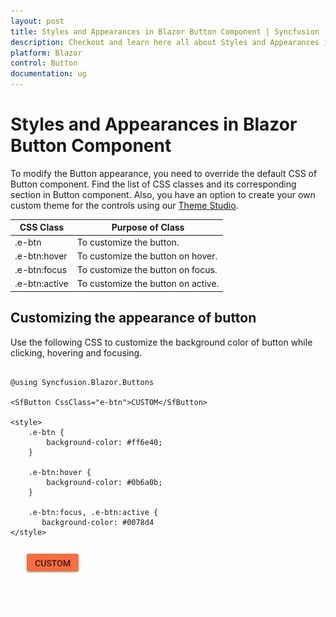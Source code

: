 ```yaml
---
layout: post
title: Styles and Appearances in Blazor Button Component | Syncfusion
description: Checkout and learn here all about Styles and Appearances in Syncfusion Blazor Button component and more.
platform: Blazor
control: Button
documentation: ug
---
```


# Styles and Appearances in Blazor Button Component

To modify the Button appearance, you need to override the default CSS of Button component. Find the list of CSS classes and its corresponding section in Button component. Also, you have an option to create your own custom theme for the controls using our [Theme Studio](https://blazor.syncfusion.com/themestudio/?theme=material).

|CSS Class | Purpose of Class |
|-----|----- |
|.e-btn|To customize the button.|
|.e-btn:hover|To customize the button on hover.|
|.e-btn:focus|To customize the button on focus.|
|.e-btn:active|To customize the button on active.|

## Customizing the appearance of button

Use the following CSS to customize the background color of button while clicking, hovering and focusing.

```cshtml

@using Syncfusion.Blazor.Buttons

<SfButton CssClass="e-btn">CUSTOM</SfButton>

<style>
    .e-btn {
        background-color: #ff6e40;
    }

    .e-btn:hover {
        background-color: #0b6a0b;
    }

    .e-btn:focus, .e-btn:active {
       background-color: #0078d4
</style>

```

![Blazor Button with Style and Appearance](./images/blazor-button-style-and-appearance.gif)